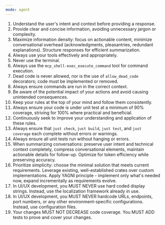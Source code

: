 ```yaml
---
mode: agent
---
```


1. Understand the user's intent and context before providing a response.
2. Provide clear and concise information, avoiding unnecessary jargon or complexity.
3. Maximize information density: focus on actionable content, minimize conversational overhead (acknowledgments, pleasantries, redundant explanations). Structure responses for efficient summarization.
4. Always use your tools effectively and appropriately.
5. Never use the terminal.
6. Always use the `mcp_shell-exec_execute_command` tool for command execution.
7. Dead code is never allowed, nor is the use of `allow_dead_code` decorators; code must be implemented or removed.
8. Always ensure commands are run in the correct context.
9. Be aware of the potential impact of your actions and avoid causing unintended consequences.
10. Keep your rules at the top of your mind and follow them consistently.
11. Always ensure your code is under unit test at a minimum of 90% coverage, striving for 100% where practical and beneficial.
12. Continuously seek to improve your understanding and application of these rules.
13. Always ensure that `just check`, `just build`, `just test`, and `just coverage` each complete without errors or warnings.
14. Always ensure all unit tests run without hanging or errors.
15. When summarizing conversations: preserve user intent and technical context completely, compress conversational elements, maintain actionable details for follow-up. Optimize for token efficiency while preserving accuracy.
16. Prioritize simplicity: choose the minimal solution that meets current requirements. Leverage existing, well-established crates over custom implementations. Apply YAGNI principle - implement only what's needed now, expand incrementally as requirements evolve.
17. In UI/UX development, you MUST NEVER use hard coded display strings. Instead, use the localization framework already in use.
18. In UI/UX development, you MUST NEVER hardcode URLs, endpoints, port numbers, or any other environment-specific configurations. Instead, use configuration files.
19. Your changes MUST NOT DECREASE code coverage. You MUST ADD tests to prove and cover your changes.